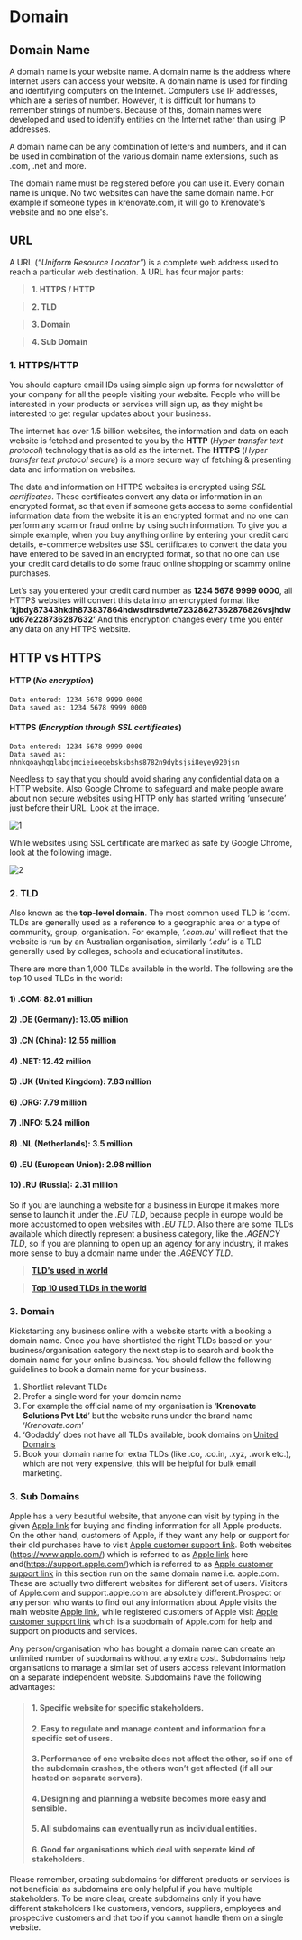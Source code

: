 # **Domain**
## **Domain Name**
A domain name is your website name. A domain name is the address where internet users can access your website. A domain name is used for finding and identifying computers on the Internet. Computers use IP addresses, which are a series of number. However, it is difficult for humans to remember strings of numbers. Because of this, domain names were developed and used to identify entities on the Internet rather than using IP addresses.

A domain name can be any combination of letters and numbers, and it can be used in combination of the various domain name extensions, such as .com, .net and more.

The domain name must be registered before you can use it. Every domain name is unique. No two websites can have the same domain name. For example if someone types in krenovate.com, it will go to Krenovate's website and no one else's.
## **URL**
A URL (*“Uniform Resource Locator”*) is a complete web address used to reach a particular web destination.
A URL has four major parts:

>**1. HTTPS / HTTP**

<!-- -->
>**2. TLD** 

<!-- -->
>**3. Domain** 

<!-- -->
>**4. Sub Domain**

### **1. HTTPS/HTTP** 
You should capture email IDs using simple sign up forms for newsletter of your company for all the people visiting your website. People who will be interested in your products or services will sign up, as they might be interested to get regular updates about your business. 

The internet has over 1.5 billion websites, the information and data on each website is fetched and presented to you by the **HTTP** (*Hyper transfer text protocol*) technology that is as old as the internet. The **HTTPS** (*Hyper transfer text protocol secure*) is a more secure way of fetching & presenting data and information on websites. 

The data and information on HTTPS websites is encrypted using *SSL certificates*. These certificates convert any data or information in an encrypted format, so that even if someone gets access to some confidential information data from the website it is an encrypted format and no one can perform any scam or fraud online by using such information. To give you a simple example, when you buy anything online by entering your credit card details, e-commerce websites use SSL certificates to convert the data you have entered to be saved in an encrypted format, so that no one can use your credit card details to do some fraud online shopping or scammy online purchases.

Let’s say you entered your credit card number as 
**1234 5678 9999 0000**,
all HTTPS websites will convert this data into an encrypted format like **‘kjbdy87343hkdh873837864hdwsdtrsdwte72328627362876826vsjhdwud67e228736287632’** 
And this encryption changes every time you enter any data on any HTTPS website.
## **HTTP vs HTTPS**
#### **HTTP** (*No encryption*)
    Data entered: 1234 5678 9999 0000   
    Data saved as: 1234 5678 9999 0000
#### **HTTPS** (*Encryption through SSL certificates*)
    Data entered: 1234 5678 9999 0000    
    Data saved as: nhnkqoayhgqlabgjmcieioegebsksbshs8782n9dybsjsi8eyey920jsn
Needless to say that you should avoid sharing any confidential data on a HTTP website. Also Google Chrome to safeguard and make people aware about non secure websites using HTTP only has started writing ‘unsecure’ just before their URL. Look at the image.

![1](images/pdf1-image1.jpg)

While websites using SSL certificate are marked as safe by Google Chrome, look at
the following image.

![2](images/pdf1-image2.jpg)

### **2. TLD**
Also known as the **top-level domain**. The most common used TLD is ‘.com’. TLDs are generally used as a reference to a geographic area or a type of community, group, organisation. For example, *‘.com.au’* will reflect that the website is run by an Australian organisation, similarly
*‘.edu’* is a TLD generally used by colleges, schools and educational institutes.

There are more than 1,000 TLDs available in the world. The following are the top 10 used TLDs in the world:
#### 1) .COM: 82.01 million
#### 2) .DE (Germany): 13.05 million
#### 3) .CN (China): 12.55 million
#### 4) .NET: 12.42 million
#### 5) .UK (United Kingdom): 7.83 million
#### 6) .ORG: 7.79 million
#### 7) .INFO: 5.24 million
#### 8) .NL (Netherlands): 3.5 million
#### 9) .EU (European Union): 2.98 million
#### 10) .RU (Russia): 2.31 million
So if you are launching a website for a business in Europe it makes more sense to launch it under the *.EU TLD*, because people in europe would be more accustomed to open websites with *.EU TLD*.
Also there are some TLDs available which directly represent a business category, like the
*.AGENCY TLD*, so if you are planning to open up an agency for any industry, it makes more sense to buy a domain name under the *.AGENCY TLD*.

>**[TLD's used in world](http://data.iana.org/TLD/tlds-alpha-by-domain.txt)**

<!-- -->
>**[Top 10 used TLDs in the world](link)**

### **3. Domain**
Kickstarting any business online with a website starts with a booking a domain name. Once you have shortlisted the right TLDs based on your business/organisation category the next step is to search and book the domain name for your online business. You should follow the following guidelines to book a domain name for your business.

1. Shortlist relevant TLDs
2. Prefer a single word for your domain name
3.   For example the official name of my organisation is ‘**Krenovate Solutions Pvt Ltd**’ but the website runs under the brand name ‘*Krenovate.com*’
4. ‘Godaddy’ does not have all TLDs available, book domains on 
[United Domains](https://www.uniteddomains.com/)
5. Book your domain name for extra TLDs (like .co, .co.in, .xyz, .work etc.), which are not very expensive, this will be helpful for bulk email marketing.
### **3. Sub Domains**
Apple has a very beautiful website, that anyone can visit by typing in the given 
[Apple link](https://www.apple.com/)
 for buying and finding information for all Apple products. On the other hand, customers of Apple, if they want any help or support for their old purchases have to visit [Apple customer support link](https://support.apple.com/).
Both websites (https://www.apple.com/) which is referred to as [Apple link](https://www.apple.com/) here and(https://support.apple.com/)which is referred to as [Apple customer support link](https://support.apple.com/) in this section run on the same domain name i.e. apple.com. These are actually two different websites for different set of users. Visitors of Apple.com and support.apple.com are absolutely different.Prospect or any person who wants to find out any information about Apple visits the main website [Apple link](https://www.apple.com/), while registered customers of Apple visit  [Apple customer support link](https://support.apple.com/) which is a subdomain of Apple.com for help and support on products and services.

Any person/organisation who has bought a domain name can create an unlimited number of subdomains without any extra cost. Subdomains help organisations to manage a similar set of users access relevant information on a separate independent website. Subdomains have the following advantages:

>#### 1. Specific website for specific stakeholders.
>#### 2. Easy to regulate and manage content and information for a specific set of users.
>#### 3. Performance of one website does not affect the other, so if one of the subdomain crashes, the others won’t get affected (if all our hosted on separate servers).
>#### 4. Designing and planning a website becomes more easy and sensible.
>#### 5. All subdomains can eventually run as individual entities.
>#### 6. Good for organisations which deal with seperate kind of stakeholders.

Please remember, creating subdomains for different products or services is not beneficial as subdomains are only helpful if you have multiple stakeholders. To be more clear, create subdomains only if you have different stakeholders like customers, vendors, suppliers, employees and prospective customers and that too if you cannot handle them on a single website.